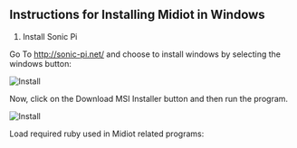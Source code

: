 ## Instructions for Installing Midiot in Windows

1) Install Sonic Pi 

Go To http://sonic-pi.net/ and choose to install windows by selecting the windows button:

![Install](https://github.com/mojoD/midiloops/blob/master/zzz%20-%20sonicpiload1.png)







Now, click on the Download MSI Installer button and then run the program.

![Install](https://github.com/mojoD/midiloops/blob/master/zzz-%20sonicpiload2.png)

Load required ruby used in Midiot related programs:


